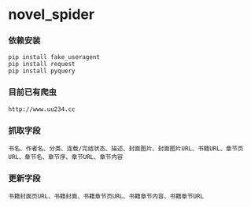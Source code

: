 # novel_spider

### 依赖安装
    pip install fake_useragent
    pip install request
    pip install pyquery

### 目前已有爬虫
    http://www.uu234.cc
    
### 抓取字段
    书名、作者名、分类、连载/完结状态、描述、封面图片、封面图片URL、书籍URL、章节页URL、章节名、章节序、章节URL、章节内容
    
### 更新字段
    书籍封面页URL、书籍封面、书籍章节页URL、书籍章节内容、书籍章节URL

